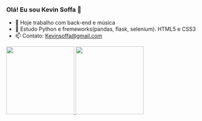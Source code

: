 ### Olá! Eu sou Kevin Soffa 👋

- 🔭 Hoje trabalho com back-end e música
- 🌱 Estudo Python e fremeworks(pandas, flask, selenium). HTML5 e CSS3
- 📫 Contato: Kevinsoffa@gmail.com


<div>
  <a href="https://github.com/KevinSoffa">
  <img height="180em" src="https://github-readme-stats.vercel.app/api?username=KevinSoffa&show_icons=true&theme=dark&include_all_commits=true&count_private=true"/>
  <img height="180em" src="https://github-readme-stats.vercel.app/api/top-langs/?username=KevinSoffa&layout=compact&langs_count=7&theme=dark"/>
</div>
  
 

